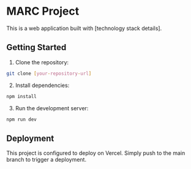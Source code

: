 # MARC Project

This is a web application built with [technology stack details].

## Getting Started

1. Clone the repository:
```bash
git clone [your-repository-url]
```

2. Install dependencies:
```bash
npm install
```

3. Run the development server:
```bash
npm run dev
```

## Deployment

This project is configured to deploy on Vercel. Simply push to the main branch to trigger a deployment.
